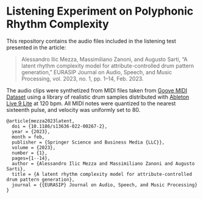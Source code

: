 # Listening Experiment on Polyphonic Rhythm Complexity

This repository contains the audio files included in the listening test presented in the article: 

 > Alessandro Ilic Mezza, Massimiliano Zanoni, and Augusto Sarti, “A latent rhythm complexity model for attribute-controlled drum pattern generation,” EURASIP Journal on Audio, Speech, and Music Processing, vol. 2023, no. 1, pp. 1–14, Feb. 2023.

The audio clips were synthetized from MIDI files taken from [Goove MIDI Dataset](https://magenta.tensorflow.org/datasets/groove) using a library of realistic drum samples distributed with [Ableton Live 9 Lite](https://www.ableton.com/en/) at 120 bpm. All MIDI notes were quantized to the nearest sixteenth pulse, and velocity was uniformly set to 80.

```
@article{mezza2023latent,
  doi = {10.1186/s13636-022-00267-2},
  year = {2023},
  month = feb,
  publisher = {Springer Science and Business Media {LLC}},
  volume = {2023},
  number = {1},
  pages={1--14},
  author = {Alessandro Ilic Mezza and Massimiliano Zanoni and Augusto Sarti},
  title = {A latent rhythm complexity model for attribute-controlled drum pattern generation},
  journal = {{EURASIP} Journal on Audio, Speech, and Music Processing}
}
```
